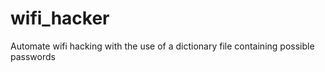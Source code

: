 # wifi_hacker
Automate wifi hacking with the use of a dictionary file containing possible passwords
